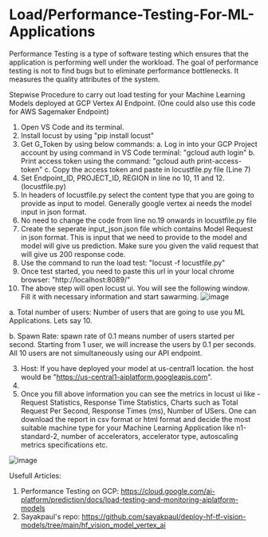 # Load/Performance-Testing-For-ML-Applications
Performance Testing is a type of software testing which ensures that the application is performing well under the workload. The goal of performance testing is not to find bugs but to eliminate performance bottlenecks. It measures the quality attributes of the system. 

Stepwise Procedure to carry out load testing for your Machine Learning Models deployed at GCP Vertex AI Endpoint. (One could also use this code for AWS Sagemaker Endpoint)
1. Open VS Code and its terminal.
2. Install locust by using "pip install locust"
3. Get G_Token by using below commands:
   a. Log in into your GCP Project account by using command in VS Code terminal: "gcloud auth login"
   b. Print access token using the command: "gcloud auth print-access-token"
   c. Copy the access token and paste in locustfile.py file (Line 7)
4. Set Endpoint_ID, PROJECT_ID, REGION in line no 10, 11 and 12.(locustfile.py)
5. In headers of locustfile.py select the content type that you are going to provide as input to model. Generally google vertex ai needs the model input in json format.
6. No need to change the code from line no.19 onwards in locustfile.py file
7. Create the seperate input_json.json file which contains Model Request in json format. This is input that we need to provide to the model and model will give us prediction. Make sure you given the valid request that will give us 200 response code.
8. Use the command to run the load test:  "locust -f locustfile.py"
9. Once test started, you need to paste this url in your local chrome browser: "http://localhost:8089/"
10. The above step will open locust ui. You will see the following window. Fill it with necessary information and start sawarming.
    ![image](https://github.com/rajeshmore1/Load-Performance-Testing-For-ML-Applications/assets/73220561/73da68e6-9105-43ba-8208-3890e77ea666)
    
a. Total number of users: Number of users that are going to use you ML Applications. Lets say 10.

b. Spawn Rate: spawn rate of 0.1 means number of users started per second. Starting from 1 user, we will increase the users by 0.1 per seconds. All 10 users are not simultaneously using our API endpoint.

3. Host: If you have deployed your model at us-central1 location. the host would be "https://us-central1-aiplatform.googleapis.com".
4. 
11. Once you fill above information you can see the metrics in locust ui like - Request Statistics, Response Time Statistics, Charts such as Total Request Per Second, Response Times (ms), Number of USers. One can download the report in csv format or html format and decide the most suitable machine type for your Machine Learning Application like n1-standard-2, number of accelerators, accelerator type, autoscaling metrics specifications etc.
    
![image](https://github.com/rajeshmore1/Load-Performance-Testing-For-ML-Applications/assets/73220561/7db44a73-881c-4d12-b923-55dd0029ab8e)


Usefull Articles: 
1. Performance Testing on GCP: https://cloud.google.com/ai-platform/prediction/docs/load-testing-and-monitoring-aiplatform-models
2. Sayakpaul's repo: https://github.com/sayakpaul/deploy-hf-tf-vision-models/tree/main/hf_vision_model_vertex_ai
